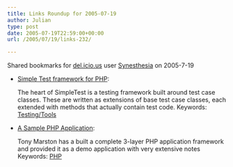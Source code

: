 ```yaml
---
title: Links Roundup for 2005-07-19
author: Julian
type: post
date: 2005-07-19T22:59:00+00:00
url: /2005/07/19/links-232/

---
```

Shared bookmarks for [del.icio.us][1] user  [Synesthesia][2] on 2005-7-19

  * [Simple Test framework for PHP][3]:
  
    The heart of SimpleTest is a testing framework built around test case classes. These are written as extensions of base test case classes, each extended with methods that actually contain test code. Keywords: [Testing/Tools][4]
  * [A Sample PHP Application][5]:
  
    Tony Marston has a built a complete 3-layer PHP application framework and provided it as a demo application with very extensive notes Keywords: [PHP][6]

 [1]: http://del.icio.us/
 [2]: http://del.icio.us/synesthesia
 [3]: http://www.lastcraft.com/simple_test.php "http://www.lastcraft.com/simple_test.php"
 [4]: http://del.icio.us/synesthesia/Testing/Tools
 [5]: http://www.tonymarston.net/php-mysql/sample-application.html#2005-07-15 "http://www.tonymarston.net/php-mysql/sample-application.html#2005-07-15"
 [6]: http://del.icio.us/synesthesia/PHP